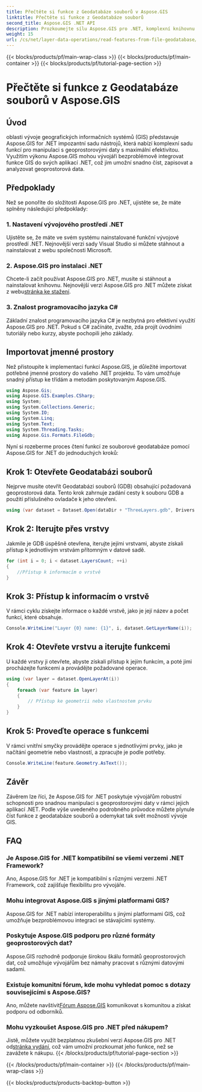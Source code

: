 ```yaml
---
title: Přečtěte si funkce z Geodatabáze souborů v Aspose.GIS
linktitle: Přečtěte si funkce z Geodatabáze souborů
second_title: Aspose.GIS .NET API
description: Prozkoumejte sílu Aspose.GIS pro .NET, komplexní knihovnu pro geoprostorová data v aplikacích .NET. Snadno čtěte, zapisujte a analyzujte geoprostorová data.
weight: 15
url: /cs/net/layer-data-operations/read-features-from-file-geodatabase/
---
```


{{< blocks/products/pf/main-wrap-class >}}
{{< blocks/products/pf/main-container >}}
{{< blocks/products/pf/tutorial-page-section >}}

# Přečtěte si funkce z Geodatabáze souborů v Aspose.GIS

## Úvod
oblasti vývoje geografických informačních systémů (GIS) představuje Aspose.GIS for .NET impozantní sadu nástrojů, která nabízí komplexní sadu funkcí pro manipulaci s geoprostorovými daty s maximální efektivitou. Využitím výkonu Aspose.GIS mohou vývojáři bezproblémově integrovat funkce GIS do svých aplikací .NET, což jim umožní snadno číst, zapisovat a analyzovat geoprostorová data.
## Předpoklady
Než se ponoříte do složitosti Aspose.GIS pro .NET, ujistěte se, že máte splněny následující předpoklady:
### 1. Nastavení vývojového prostředí .NET
Ujistěte se, že máte ve svém systému nainstalované funkční vývojové prostředí .NET. Nejnovější verzi sady Visual Studio si můžete stáhnout a nainstalovat z webu společnosti Microsoft.
### 2. Aspose.GIS pro instalaci .NET
 Chcete-li začít používat Aspose.GIS pro .NET, musíte si stáhnout a nainstalovat knihovnu. Nejnovější verzi Aspose.GIS pro .NET můžete získat z webu[stránka ke stažení](https://releases.aspose.com/gis/net/).
### 3. Znalost programovacího jazyka C#
Základní znalost programovacího jazyka C# je nezbytná pro efektivní využití Aspose.GIS pro .NET. Pokud s C# začínáte, zvažte, zda projít úvodními tutoriály nebo kurzy, abyste pochopili jeho základy.

## Importovat jmenné prostory
Než přistoupíte k implementaci funkcí Aspose.GIS, je důležité importovat potřebné jmenné prostory do vašeho .NET projektu. To vám umožňuje snadný přístup ke třídám a metodám poskytovaným Aspose.GIS.

```csharp
using Aspose.Gis;
using Aspose.GIS.Examples.CSharp;
using System;
using System.Collections.Generic;
using System.IO;
using System.Linq;
using System.Text;
using System.Threading.Tasks;
using Aspose.Gis.Formats.FileGdb;
```

Nyní si rozeberme proces čtení funkcí ze souborové geodatabáze pomocí Aspose.GIS for .NET do jednoduchých kroků:
## Krok 1: Otevřete Geodatabázi souborů
Nejprve musíte otevřít Geodatabázi souborů (GDB) obsahující požadovaná geoprostorová data. Tento krok zahrnuje zadání cesty k souboru GDB a použití příslušného ovladače k jeho otevření.
```csharp
using (var dataset = Dataset.Open(dataDir + "ThreeLayers.gdb", Drivers.FileGdb))
```
## Krok 2: Iterujte přes vrstvy
Jakmile je GDB úspěšně otevřena, iterujte jejími vrstvami, abyste získali přístup k jednotlivým vrstvám přítomným v datové sadě.
```csharp
for (int i = 0; i < dataset.LayersCount; ++i)
{
    //Přístup k informacím o vrstvě
}
```
## Krok 3: Přístup k informacím o vrstvě
V rámci cyklu získejte informace o každé vrstvě, jako je její název a počet funkcí, které obsahuje.
```csharp
Console.WriteLine("Layer {0} name: {1}", i, dataset.GetLayerName(i));
```
## Krok 4: Otevřete vrstvu a iterujte funkcemi
U každé vrstvy ji otevřete, abyste získali přístup k jejím funkcím, a poté jimi procházejte funkcemi a provádějte požadované operace.
```csharp
using (var layer = dataset.OpenLayerAt(i))
{
    foreach (var feature in layer)
    {
        // Přístup ke geometrii nebo vlastnostem prvku
    }
}
```
## Krok 5: Proveďte operace s funkcemi
V rámci vnitřní smyčky provádějte operace s jednotlivými prvky, jako je načítání geometrie nebo vlastností, a zpracujte je podle potřeby.
```csharp
Console.WriteLine(feature.Geometry.AsText());
```

## Závěr
Závěrem lze říci, že Aspose.GIS for .NET poskytuje vývojářům robustní schopnosti pro snadnou manipulaci s geoprostorovými daty v rámci jejich aplikací .NET. Podle výše uvedeného podrobného průvodce můžete plynule číst funkce z geodatabáze souborů a odemykat tak svět možností vývoje GIS.
## FAQ
### Je Aspose.GIS for .NET kompatibilní se všemi verzemi .NET Framework?
Ano, Aspose.GIS for .NET je kompatibilní s různými verzemi .NET Framework, což zajišťuje flexibilitu pro vývojáře.
### Mohu integrovat Aspose.GIS s jinými platformami GIS?
Aspose.GIS for .NET nabízí interoperabilitu s jinými platformami GIS, což umožňuje bezproblémovou integraci se stávajícími systémy.
### Poskytuje Aspose.GIS podporu pro různé formáty geoprostorových dat?
Aspose.GIS rozhodně podporuje širokou škálu formátů geoprostorových dat, což umožňuje vývojářům bez námahy pracovat s různými datovými sadami.
### Existuje komunitní fórum, kde mohu vyhledat pomoc s dotazy souvisejícími s Aspose.GIS?
 Ano, můžete navštívit[Fórum Aspose.GIS](https://forum.aspose.com/c/gis/33) komunikovat s komunitou a získat podporu od odborníků.
### Mohu vyzkoušet Aspose.GIS pro .NET před nákupem?
 Jistě, můžete využít bezplatnou zkušební verzi Aspose.GIS pro .NET od[stránka vydání](https://releases.aspose.com/), což vám umožní prozkoumat jeho funkce, než se zavážete k nákupu.
{{< /blocks/products/pf/tutorial-page-section >}}

{{< /blocks/products/pf/main-container >}}
{{< /blocks/products/pf/main-wrap-class >}}

{{< blocks/products/products-backtop-button >}}
